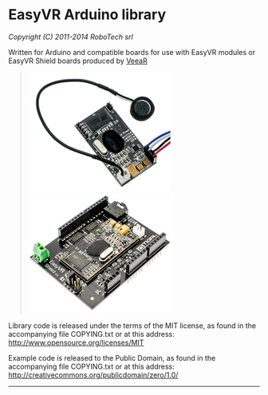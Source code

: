 EasyVR Arduino library
======================

*Copyright (C) 2011-2014 RoboTech srl*

Written for Arduino and compatible boards for use with EasyVR modules or
EasyVR Shield boards produced by [VeeaR](http://www.veear.eu)

> ![EasyVR module](libraries/EasyVR/docs/EasyVR_2.jpg "EasyVR module")
> ![EasyVR Shield](libraries/EasyVR/docs/EasyVR_Shield_2.jpg "EasyVR Shield")

Library code is released under the terms of the MIT license, as found in the accompanying
file COPYING.txt or at this address: <http://www.opensource.org/licenses/MIT>

Example code is released to the Public Domain, as found in the accompanying
file COPYING.txt or at this address: <http://creativecommons.org/publicdomain/zero/1.0/>

----------
